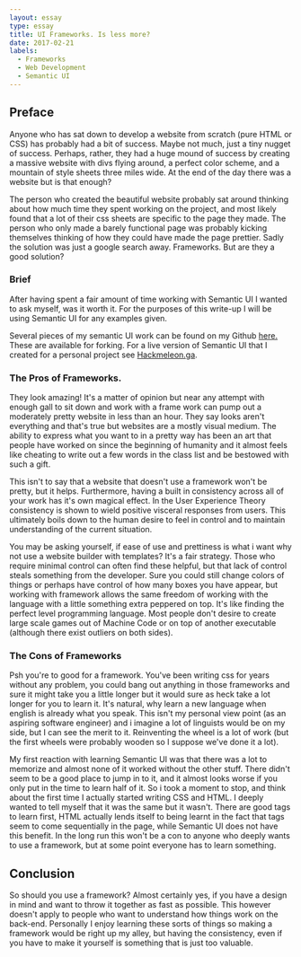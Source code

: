 ```yaml
---
layout: essay
type: essay
title: UI Frameworks. Is less more?
date: 2017-02-21
labels:
  - Frameworks
  - Web Development
  - Semantic UI
---
```



## Preface

Anyone who has sat down to develop a website from scratch (pure HTML or CSS) has probably had a bit of success. Maybe not much, just a tiny nugget of success. Perhaps, rather, they had a huge mound of success by creating a massive website with divs flying around, a perfect color scheme, and a mountain of style sheets three miles wide. At the end of the day there was a website but is that enough?

The person who created the beautiful website probably sat around thinking about how much time they spent working on the project, and most likely found that a lot of their css sheets are specific to the page they made. The person who only made a barely functional page was probably kicking themselves thinking of how they could have made the page prettier. Sadly the solution was just a google search away. Frameworks. But are they a good solution?

### Brief

After having spent a fair amount of time working with Semantic UI I wanted to ask myself, was it worth it. For the purposes of this write-up I will be using Semantic UI for any examples given. 

Several pieces of my semantic UI work can be found on my Github [here.](http://github.com/joryleech) These are available for forking. For a live version of Semantic UI that I created for a personal project see  [Hackmeleon.ga](http://hackmeleon.ga).
  
### The Pros of Frameworks.

They look amazing! It's a matter of opinion but near any attempt with enough gall to sit down and work with a frame work can pump out a moderately pretty website in less than an hour. They say looks aren't everything and that's true but websites are a mostly visual medium. The ability to express what you want to in a pretty way has been an art that people have worked on since the beginning of humanity and it almost feels like cheating to write out a few words in the class list and be bestowed with such a gift.

This isn't to say that a website that doesn't use a framework won't be pretty, but it helps.
 Furthermore, having a built in consistency across all of your work has it's own magical effect. 
 In the User Experience Theory consistency is shown to wield positive visceral responses from users. This ultimately boils down to the human desire to feel in control and to maintain understanding of the current situation. 

You may be asking yourself, if ease of use and prettiness is what i want why not use a website builder with templates? It's a fair strategy. Those who require minimal control can often find these helpful, but that lack of control steals something from the developer. Sure you could still change colors of things or perhaps have control of how many boxes you have appear, but working with framework allows the same freedom of working with the language with a little something extra peppered on top. It's like finding the perfect level programming language. Most people don't desire to create large scale games out of Machine Code or on top of another executable (although there exist outliers on both sides).

### The Cons of Frameworks

Psh you're to good for a framework. You've been writing css for years without any problem, you could bang out anything in those frameworks and sure it might take you a little longer but it would sure as heck take a lot longer for you to learn it. It's natural, why learn a new language when english is already what you speak. This isn't my personal view point (as an aspiring software engineer) and i imagine a lot of linguists would be on my side, but I can see the merit to it. Reinventing the wheel is a lot of work (but the first wheels were probably wooden so I suppose we've done it a lot). 

My first reaction with learning Semantic UI was that there was a lot to memorize and almost none of it worked without the other stuff.
 There didn't seem to be a good place to jump in to it, and it almost looks worse if you only put in the time to learn half of it. 
 So i took a moment to stop, and think about the first time I actually started writing CSS and HTML. I deeply wanted to tell myself that it was the same but it wasn't. There are good tags to learn first, HTML actually lends itself to being learnt in the fact that tags seem to come sequentially in the page, while Semantic UI does not have this benefit. In the long run this won't be a con to anyone who deeply wants to use a framework, but at some point everyone has to learn something. 

## Conclusion

So should you use a framework? Almost certainly yes, if you have a design in mind and want to throw it together as fast as possible. This however doesn't apply to people who want to understand how things work on the back-end. Personally I enjoy learning these sorts of things so making a framework would be right up my alley, but having the consistency, even if you have to make it yourself is something that is just too valuable.
